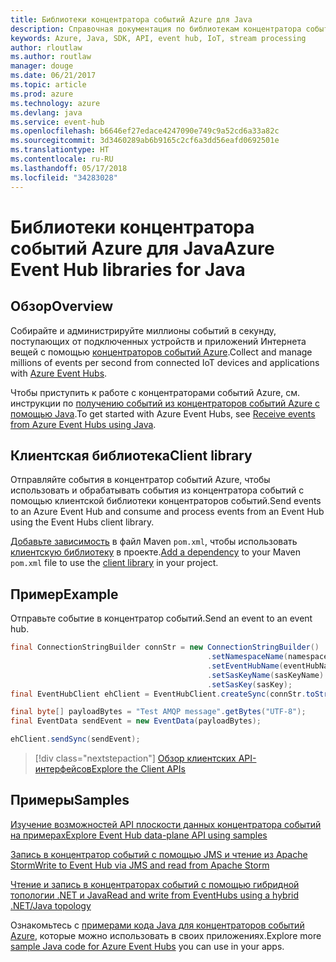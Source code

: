 ```yaml
---
title: Библиотеки концентратора событий Azure для Java
description: Справочная документация по библиотекам концентратора событий для Java
keywords: Azure, Java, SDK, API, event hub, IoT, stream processing
author: rloutlaw
ms.author: routlaw
manager: douge
ms.date: 06/21/2017
ms.topic: article
ms.prod: azure
ms.technology: azure
ms.devlang: java
ms.service: event-hub
ms.openlocfilehash: b6646ef27edace4247090e749c9a52cd6a33a82c
ms.sourcegitcommit: 3d3460289ab6b9165c2cf6a3dd56eafd0692501e
ms.translationtype: HT
ms.contentlocale: ru-RU
ms.lasthandoff: 05/17/2018
ms.locfileid: "34283028"
---
```

# <a name="azure-event-hub-libraries-for-java"></a><span data-ttu-id="2ba57-104">Библиотеки концентратора событий Azure для Java</span><span class="sxs-lookup"><span data-stu-id="2ba57-104">Azure Event Hub libraries for Java</span></span>

## <a name="overview"></a><span data-ttu-id="2ba57-105">Обзор</span><span class="sxs-lookup"><span data-stu-id="2ba57-105">Overview</span></span>

<span data-ttu-id="2ba57-106">Собирайте и администрируйте миллионы событий в секунду, поступающих от подключенных устройств и приложений Интернета вещей с помощью [концентраторов событий Azure](/azure/event-hubs/event-hubs-what-is-event-hubs).</span><span class="sxs-lookup"><span data-stu-id="2ba57-106">Collect and manage millions of events per second from connected IoT devices and applications with [Azure Event Hubs](/azure/event-hubs/event-hubs-what-is-event-hubs).</span></span>

<span data-ttu-id="2ba57-107">Чтобы приступить к работе с концентраторами событий Azure, см. инструкции по [получению событий из концентраторов событий Azure с помощью Java](/azure/event-hubs/event-hubs-java-get-started-receive-eph).</span><span class="sxs-lookup"><span data-stu-id="2ba57-107">To get started with Azure Event Hubs, see [Receive events from Azure Event Hubs using Java](/azure/event-hubs/event-hubs-java-get-started-receive-eph).</span></span>


## <a name="client-library"></a><span data-ttu-id="2ba57-108">Клиентская библиотека</span><span class="sxs-lookup"><span data-stu-id="2ba57-108">Client library</span></span>

<span data-ttu-id="2ba57-109">Отправляйте события в концентратор событий Azure, чтобы использовать и обрабатывать события из концентратора событий с помощью клиентской библиотеки концентраторов событий.</span><span class="sxs-lookup"><span data-stu-id="2ba57-109">Send events to an Azure Event Hub and consume and process events from an Event Hub using the Event Hubs client library.</span></span>

<span data-ttu-id="2ba57-110">[Добавьте зависимость](https://maven.apache.org/guides/getting-started/index.html#How_do_I_use_external_dependencies) в файл Maven `pom.xml`, чтобы использовать [клиентскую библиотеку](https://mvnrepository.com/artifact/com.microsoft.azure/azure-eventhubs) в проекте.</span><span class="sxs-lookup"><span data-stu-id="2ba57-110">[Add a dependency](https://maven.apache.org/guides/getting-started/index.html#How_do_I_use_external_dependencies) to your Maven `pom.xml` file to use the [client library](https://mvnrepository.com/artifact/com.microsoft.azure/azure-eventhubs) in your project.</span></span>
 

## <a name="example"></a><span data-ttu-id="2ba57-111">Пример</span><span class="sxs-lookup"><span data-stu-id="2ba57-111">Example</span></span>

<span data-ttu-id="2ba57-112">Отправьте событие в концентратор событий.</span><span class="sxs-lookup"><span data-stu-id="2ba57-112">Send an event to an event hub.</span></span>

```java
final ConnectionStringBuilder connStr = new ConnectionStringBuilder()
                                            .setNamespaceName(namespaceName)
                                            .setEventHubName(eventHubName)
                                            .setSasKeyName(sasKeyName)
                                            .setSasKey(sasKey);
final EventHubClient ehClient = EventHubClient.createSync(connStr.toString());

final byte[] payloadBytes = "Test AMQP message".getBytes("UTF-8");
final EventData sendEvent = new EventData(payloadBytes);

ehClient.sendSync(sendEvent);
```


> [!div class="nextstepaction"]
> [<span data-ttu-id="2ba57-113">Обзор клиентских API-интерфейсов</span><span class="sxs-lookup"><span data-stu-id="2ba57-113">Explore the Client APIs</span></span>](/java/api/overview/azure/eventhubs/client)



## <a name="samples"></a><span data-ttu-id="2ba57-114">Примеры</span><span class="sxs-lookup"><span data-stu-id="2ba57-114">Samples</span></span>

<span data-ttu-id="2ba57-115">[Изучение возможностей API плоскости данных концентратора событий на примерах][1]</span><span class="sxs-lookup"><span data-stu-id="2ba57-115">[Explore Event Hub data-plane API using samples][1]</span></span>

<span data-ttu-id="2ba57-116">[Запись в концентратор событий с помощью JMS и чтение из Apache Storm][2]</span><span class="sxs-lookup"><span data-stu-id="2ba57-116">[Write to Event Hub via JMS and read from Apache Storm][2]</span></span>

<span data-ttu-id="2ba57-117">[Чтение и запись в концентраторах событий с помощью гибридной топологии .NET и Java][3]</span><span class="sxs-lookup"><span data-stu-id="2ba57-117">[Read and write from EventHubs using a hybrid .NET/Java topology][3]</span></span> 

[1]: https://github.com/Azure/azure-event-hubs/tree/master/samples/Java
[2]: https://github.com/Azure-Samples/event-hubs-java-storm-sender-jms-receiver
[3]: https://github.com/Azure-Samples/hdinsight-dotnet-java-storm-eventhub

<span data-ttu-id="2ba57-118">Ознакомьтесь с [примерами кода Java для концентраторов событий Azure](https://azure.microsoft.com/resources/samples/?platform=java&term=event), которые можно использовать в своих приложениях.</span><span class="sxs-lookup"><span data-stu-id="2ba57-118">Explore more [sample Java code for Azure Event Hubs](https://azure.microsoft.com/resources/samples/?platform=java&term=event) you can use in your apps.</span></span>

